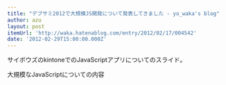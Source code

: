 ```yaml
---
title: "デブサミ2012で大規模JS開発について発表してきました - yo_waka's blog"
author: azu
layout: post
itemUrl: 'http://waka.hatenablog.com/entry/2012/02/17/004542'
date: '2012-02-29T15:00:00.000Z'
---
```

サイボウズのkintoneでのJavaScriptアプリについてのスライド。

大規模なJavaScriptについての内容
